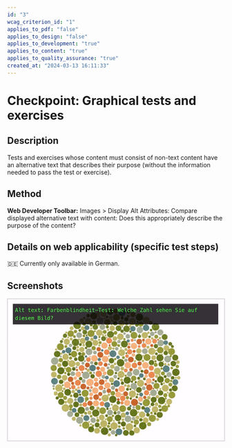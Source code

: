 ```yaml
---
id: "3"
wcag_criterion_id: "1"
applies_to_pdf: "false"
applies_to_design: "false"
applies_to_development: "true"
applies_to_content: "true"
applies_to_quality_assurance: "true"
created_at: "2024-03-13 16:11:33"
---
```


# Checkpoint: Graphical tests and exercises

## Description

Tests and exercises whose content must consist of non-text content have an alternative text that describes their purpose (without the information needed to pass the test or exercise).

## Method

**Web Developer Toolbar:** Images > Display Alt Attributes: Compare displayed alternative text with content: Does this appropriately describe the purpose of the content?

## Details on web applicability (specific test steps)

🇩🇪 Currently only available in German.

## Screenshots

![Farbenblindheit-Test](images/farbenblindheit-test.png)
